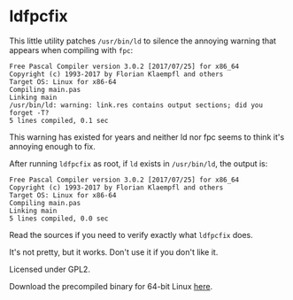 # ldfpcfix

This little utility patches `/usr/bin/ld` to silence the annoying warning that appears when compiling with `fpc`:

```
Free Pascal Compiler version 3.0.2 [2017/07/25] for x86_64
Copyright (c) 1993-2017 by Florian Klaempfl and others
Target OS: Linux for x86-64
Compiling main.pas
Linking main
/usr/bin/ld: warning: link.res contains output sections; did you forget -T?
5 lines compiled, 0.1 sec
```

This warning has existed for years and neither ld nor fpc seems to think it's annoying enough to fix.

After running `ldfpcfix` as root, if `ld` exists in `/usr/bin/ld`, the output is:

```
Free Pascal Compiler version 3.0.2 [2017/07/25] for x86_64
Copyright (c) 1993-2017 by Florian Klaempfl and others
Target OS: Linux for x86-64
Compiling main.pas
Linking main
5 lines compiled, 0.0 sec
```

Read the sources if you need to verify exactly what `ldfpcfix` does.

It's not pretty, but it works. Don't use it if you don't like it.

Licensed under GPL2.

Download the precompiled binary for 64-bit Linux [here](https://github.com/xyproto/ldfpcfix/releases/download/v1.0/ldfpcfix-1.0.tar.gz).
